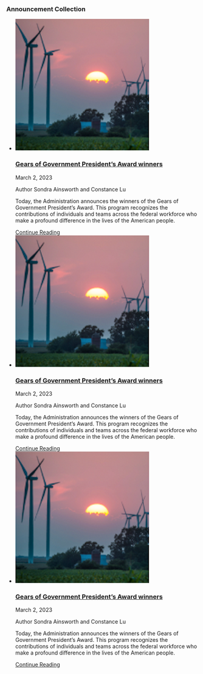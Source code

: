 <div class="grid-row grid-gap">
  <div class="tablet:grid-col-6">
    <h3 class="site-preview-heading tablet:margin-top-0">Announcement Collection</h3>
    <ul class="usa-collection">
      <li class="usa-collection__item announcement-wrapper">
        <img
        class="usa-collection__img"
        src="/assets/images/announcement_collection.png"
        alt="Iowa_wind"
        />
        <div class="usa-collection__body">
            <div class="announcement-header">
                <h3 class="usa-collection__heading">
                    <a
                    class="usa-link"
                    href="https://trumpadministration.archives.performance.gov/presidents-winners-press-release/">
                    Gears of Government President’s Award winners
                    </a>
                </h3>
                <span>March 2, 2023</span>
            </div>
          <p class="author">Author Sondra Ainsworth and Constance Lu</p>
          <p class="usa-collection__description">
            Today, the Administration announces the winners of the Gears of
            Government President’s Award. This program recognizes the contributions
            of individuals and teams across the federal workforce who make a
            profound difference in the lives of the American people.
          </p>
          <a href="" class="announcement-link">Continue Reading</a><i class="fa-solid fa-arrow-right"></i>
        </div>
      </li>
      <li class="usa-collection__item announcement-wrapper">
        <img
        class="usa-collection__img"
        src="/assets/images/announcement_collection.png"
        alt="Iowa_wind"
        />
        <div class="usa-collection__body">
            <div class="announcement-header">
                <h3 class="usa-collection__heading">
                    <a
                    class="usa-link"
                    href="https://trumpadministration.archives.performance.gov/presidents-winners-press-release/">
                    Gears of Government President’s Award winners
                    </a>
                </h3>
                <span>March 2, 2023</span>
            </div>
          <p class="author">Author Sondra Ainsworth and Constance Lu</p>
          <p class="usa-collection__description">
            Today, the Administration announces the winners of the Gears of
            Government President’s Award. This program recognizes the contributions
            of individuals and teams across the federal workforce who make a
            profound difference in the lives of the American people.
          </p>
          <a href="" class="announcement-link">Continue Reading</a><i class="fa-solid fa-arrow-right"></i>
        </div>
      </li>
      <li class="usa-collection__item announcement-wrapper">
        <img
        class="usa-collection__img"
        src="/assets/images/announcement_collection.png"
        alt="Iowa_wind"
        />
        <div class="usa-collection__body">
            <div class="announcement-header">
                <h3 class="usa-collection__heading">
                    <a
                    class="usa-link"
                    href="https://trumpadministration.archives.performance.gov/presidents-winners-press-release/">
                    Gears of Government President’s Award winners
                    </a>
                </h3>
                <span>March 2, 2023</span>
            </div>
          <p class="author">Author Sondra Ainsworth and Constance Lu</p>
          <p class="usa-collection__description">
            Today, the Administration announces the winners of the Gears of
            Government President’s Award. This program recognizes the contributions
            of individuals and teams across the federal workforce who make a
            profound difference in the lives of the American people.
          </p>
          <a href="" class="announcement-link">Continue Reading</a><i class="fa-solid fa-arrow-right"></i>
        </div>
      </li>
    </ul>
  </div>
</div>